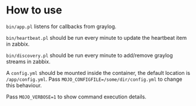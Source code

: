 # How to use

`bin/app.pl` listens for callbacks from graylog.

`bin/heartbeat.pl` should be run every minute to update the heartbeat item in zabbix.

`bin/discovery.pl` should be run every minute to add/remove graylog streams in zabbix.

A `config.yml` should be mounted inside the container, the default location is `/app/config.yml`. Pass `MOJO_CONFIGFILE=/some/dir/config.yml` to change this behaviour.

Pass `MOJO_VERBOSE=1` to show command execution details.

